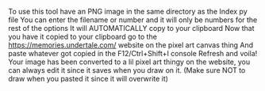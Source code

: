 To use this tool have an PNG image in the same directory as the Index py file
You can enter the filename or number and it will only be numbers for the rest of the options
It will AUTOMATICALLY copy to your clipboard
Now that you have it copied to your clipboard go to the https://memories.undertale.com/ website on the pixel art canvas thing
And paste whatever got copied in the F12/Ctrl+Shift+I console
Refresh and voila! Your image has been converted to a lil pixel art thingy on the website, you can always edit it since it saves when you draw on it. 
(Make sure NOT to draw when you pasted it since it will overwrite it)
